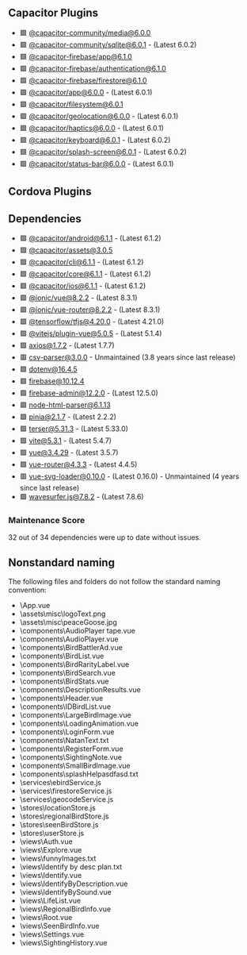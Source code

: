 ## Capacitor Plugins

- 🟩 [@capacitor-community/media@6.0.0](https://github.com/capacitor-community/media.git)
- 🟩 [@capacitor-community/sqlite@6.0.1](https://github.com/capacitor-community/sqlite.git) - (Latest 6.0.2)
- 🟩 [@capacitor-firebase/app@6.1.0](https://github.com/capawesome-team/capacitor-firebase.git)
- 🟩 [@capacitor-firebase/authentication@6.1.0](https://github.com/capawesome-team/capacitor-firebase.git)
- 🟩 [@capacitor-firebase/firestore@6.1.0](https://github.com/capawesome-team/capacitor-firebase.git)
- 🟩 [@capacitor/app@6.0.0](https://github.com/ionic-team/capacitor-plugins.git) - (Latest 6.0.1)
- 🟩 [@capacitor/filesystem@6.0.1](https://github.com/ionic-team/capacitor-plugins.git)
- 🟩 [@capacitor/geolocation@6.0.0](https://github.com/ionic-team/capacitor-plugins.git) - (Latest 6.0.1)
- 🟩 [@capacitor/haptics@6.0.0](https://github.com/ionic-team/capacitor-plugins.git) - (Latest 6.0.1)
- 🟩 [@capacitor/keyboard@6.0.1](https://github.com/ionic-team/capacitor-plugins.git) - (Latest 6.0.2)
- 🟩 [@capacitor/splash-screen@6.0.1](https://github.com/ionic-team/capacitor-plugins.git) - (Latest 6.0.2)
- 🟩 [@capacitor/status-bar@6.0.0](https://github.com/ionic-team/capacitor-plugins.git) - (Latest 6.0.1)
## Cordova Plugins

## Dependencies

- 🟩 [@capacitor/android@6.1.1](https://github.com/ionic-team/capacitor.git) - (Latest 6.1.2)
- 🟩 [@capacitor/assets@3.0.5](https://github.com/ionic-team/capacitor-assets.git)
- 🟩 [@capacitor/cli@6.1.1](https://github.com/ionic-team/capacitor.git) - (Latest 6.1.2)
- 🟩 [@capacitor/core@6.1.1](https://github.com/ionic-team/capacitor.git) - (Latest 6.1.2)
- 🟩 [@capacitor/ios@6.1.1](https://github.com/ionic-team/capacitor.git) - (Latest 6.1.2)
- 🟩 [@ionic/vue@8.2.2](https://github.com/ionic-team/ionic-framework.git) - (Latest 8.3.1)
- 🟩 [@ionic/vue-router@8.2.2](https://github.com/ionic-team/ionic-framework.git) - (Latest 8.3.1)
- 🟩 [@tensorflow/tfjs@4.20.0](https://github.com/tensorflow/tfjs.git) - (Latest 4.21.0)
- 🟩 [@vitejs/plugin-vue@5.0.5](https://github.com/vitejs/vite-plugin-vue.git) - (Latest 5.1.4)
- 🟩 [axios@1.7.2](https://github.com/axios/axios.git) - (Latest 1.7.7)
- 🟥 [csv-parser@3.0.0](https://github.com/mafintosh/csv-parser.git) - Unmaintained (3.8 years since last release)
- 🟩 [dotenv@16.4.5](https://github.com/motdotla/dotenv.git)
- 🟩 [firebase@10.12.4](https://github.com/firebase/firebase-js-sdk.git)
- 🟩 [firebase-admin@12.2.0](https://github.com/firebase/firebase-admin-node.git) - (Latest 12.5.0)
- 🟩 [node-html-parser@6.1.13](https://github.com/taoqf/node-fast-html-parser.git)
- 🟩 [pinia@2.1.7](https://github.com/vuejs/pinia.git) - (Latest 2.2.2)
- 🟩 [terser@5.31.3](https://github.com/terser/terser.git) - (Latest 5.33.0)
- 🟩 [vite@5.3.1](https://github.com/vitejs/vite.git) - (Latest 5.4.7)
- 🟩 [vue@3.4.29](https://github.com/vuejs/core.git) - (Latest 3.5.7)
- 🟩 [vue-router@4.3.3](https://github.com/vuejs/router.git) - (Latest 4.4.5)
- 🟥 [vue-svg-loader@0.10.0](https://github.com/visualfanatic/vue-svg-loader.git) - (Latest 0.16.0) - Unmaintained (4 years since last release)
- 🟩 [wavesurfer.js@7.8.2](https://github.com/katspaugh/wavesurfer.js.git) - (Latest 7.8.6)
### Maintenance Score
32 out of 34 dependencies were up to date without issues.



## Nonstandard naming
The following files and folders do not follow the standard naming convention:

- \App.vue
- \assets\misc\logoText.png
- \assets\misc\peaceGoose.jpg
- \components\AudioPlayer tape.vue
- \components\AudioPlayer.vue
- \components\BirdBattlerAd.vue
- \components\BirdList.vue
- \components\BirdRarityLabel.vue
- \components\BirdSearch.vue
- \components\BirdStats.vue
- \components\DescriptionResults.vue
- \components\Header.vue
- \components\IDBirdList.vue
- \components\LargeBirdImage.vue
- \components\LoadingAnimation.vue
- \components\LoginForm.vue
- \components\NatanText.txt
- \components\RegisterForm.vue
- \components\SightingNote.vue
- \components\SmallBirdImage.vue
- \components\splashHelpasdfasd.txt
- \services\ebirdService.js
- \services\firestoreService.js
- \services\geocodeService.js
- \stores\locationStore.js
- \stores\regionalBirdStore.js
- \stores\seenBirdStore.js
- \stores\userStore.js
- \views\Auth.vue
- \views\Explore.vue
- \views\funnyImages.txt
- \views\Identify by desc plan.txt
- \views\Identify.vue
- \views\IdentifyByDescription.vue
- \views\IdentifyBySound.vue
- \views\LifeList.vue
- \views\RegionalBirdInfo.vue
- \views\Root.vue
- \views\SeenBirdInfo.vue
- \views\Settings.vue
- \views\SightingHistory.vue
